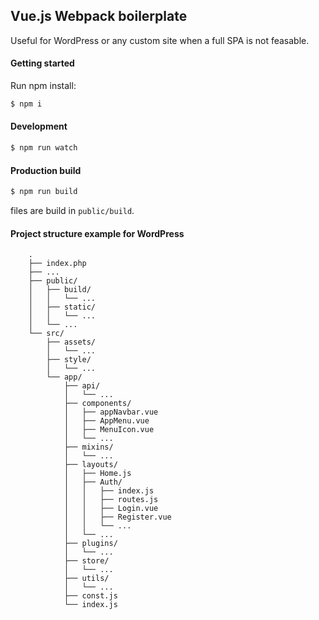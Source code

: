 ## Vue.js Webpack boilerplate

Useful for WordPress or any custom site when a full SPA is not feasable.

#### Getting started
Run npm install:

```bash
$ npm i
```

#### Development
```bash
$ npm run watch
```

#### Production build
```bash
$ npm run build
```

files are build in `public/build`.

#### Project structure example for WordPress

```
    .
    ├── index.php
    ├── ...
    ├── public/
    │   ├── build/
    │   │   └── ...
    │   ├── static/
    │   │   └── ...
    │   └── ...
    └── src/
        ├── assets/
        │   └── ...
        ├── style/
        │   └── ...
        └── app/
            ├── api/
            │   └── ...
            ├── components/
            │   ├── appNavbar.vue
            │   ├── AppMenu.vue
            │   ├── MenuIcon.vue
            │   └── ...
            ├── mixins/
            │   └── ...
            ├── layouts/
            │   ├── Home.js
            │   ├── Auth/
            │   │   ├── index.js
            │   │   ├── routes.js
            │   │   ├── Login.vue
            │   │   ├── Register.vue
            │   │   └── ...
            │   └── ...
            ├── plugins/
            │   └── ...
            ├── store/
            │   └── ...
            ├── utils/
            │   └── ...
            ├── const.js
            └── index.js
```